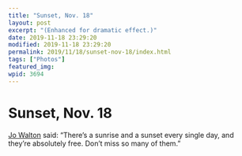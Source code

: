 ```yaml
---
title: "Sunset, Nov. 18"
layout: post
excerpt: "(Enhanced for dramatic effect.)"
date: 2019-11-18 23:29:20
modified: 2019-11-18 23:29:20
permalink: 2019/11/18/sunset-nov-18/index.html
tags: ["Photos"]
featured_img: 
wpid: 3694
---
```


# Sunset, Nov. 18

 [Jo Walton](http://www.jowaltonbooks.com/) said: “There’s a sunrise and a sunset every single day, and they’re absolutely free. Don’t miss so many of them.”